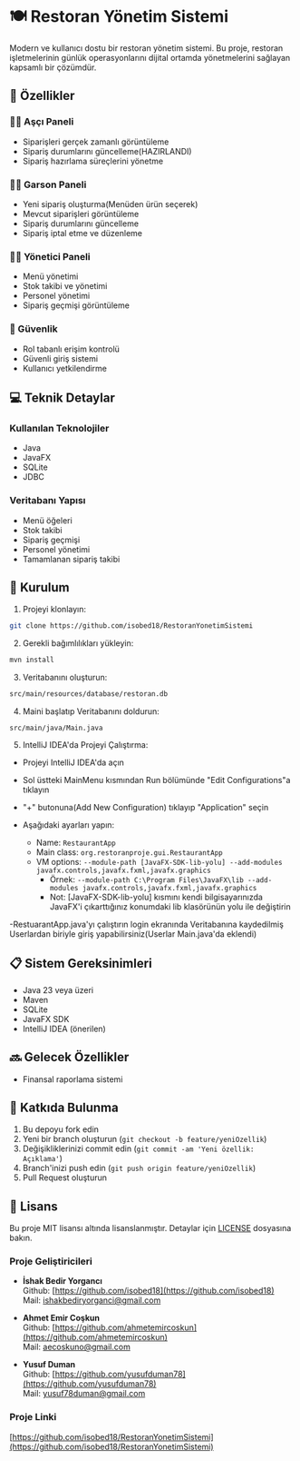 # 🍽️ Restoran Yönetim Sistemi

Modern ve kullanıcı dostu bir restoran yönetim sistemi. Bu proje, restoran işletmelerinin günlük operasyonlarını dijital ortamda yönetmelerini sağlayan kapsamlı bir çözümdür.

## 🌟 Özellikler

### 👨‍🍳 Aşçı Paneli
- Siparişleri gerçek zamanlı görüntüleme
- Sipariş durumlarını güncelleme(HAZIRLANDI)
- Sipariş hazırlama süreçlerini yönetme

### 👨‍💼 Garson Paneli
- Yeni sipariş oluşturma(Menüden ürün seçerek)
- Mevcut siparişleri görüntüleme
- Sipariş durumlarını güncelleme
- Sipariş iptal etme ve düzenleme

### 👨‍💻 Yönetici Paneli
- Menü yönetimi 
- Stok takibi ve yönetimi
- Personel yönetimi
- Sipariş geçmişi görüntüleme

### 🔐 Güvenlik
- Rol tabanlı erişim kontrolü
- Güvenli giriş sistemi
- Kullanıcı yetkilendirme

## 💻 Teknik Detaylar

### Kullanılan Teknolojiler
- Java
- JavaFX
- SQLite
- JDBC

### Veritabanı Yapısı
- Menü öğeleri
- Stok takibi
- Sipariş geçmişi
- Personel yönetimi
- Tamamlanan sipariş takibi
  

## 🚀 Kurulum

1. Projeyi klonlayın:
```bash
git clone https://github.com/isobed18/RestoranYonetimSistemi
```

2. Gerekli bağımlılıkları yükleyin:
```bash
mvn install
```

3. Veritabanını oluşturun:
```bash
src/main/resources/database/restoran.db
```

4. Maini başlatıp Veritabanını doldurun:
``` Main.Java çalıştırın(Database setup, temel kullanıcılar, menü öğeleri eklemek için)
src/main/java/Main.java
```

5. IntelliJ IDEA'da Projeyi Çalıştırma:
- Projeyi IntelliJ IDEA'da açın
- Sol üstteki MainMenu kısmından Run bölümünde  "Edit Configurations"a tıklayın
- "+" butonuna(Add New Configuration) tıklayıp "Application" seçin
- Aşağıdaki ayarları yapın:

  - Name: `RestaurantApp`
  - Main class: `org.restoranproje.gui.RestaurantApp`
  - VM options: `--module-path [JavaFX-SDK-lib-yolu] --add-modules javafx.controls,javafx.fxml,javafx.graphics`
    - Örnek: `--module-path C:\Program Files\JavaFX\lib --add-modules javafx.controls,javafx.fxml,javafx.graphics`
    - Not: [JavaFX-SDK-lib-yolu] kısmını kendi bilgisayarınızda JavaFX'i çıkarttığınız konumdaki lib klasörünün yolu ile değiştirin

-RestuarantApp.java'yı çalıştırın login ekranında Veritabanına kaydedilmiş Userlardan biriyle giriş yapabilirsiniz(Userlar Main.java'da eklendi) 

## 📋 Sistem Gereksinimleri
- Java 23 veya üzeri
- Maven
- SQLite
- JavaFX SDK
- IntelliJ IDEA (önerilen)


## 🔜 Gelecek Özellikler
- Finansal raporlama sistemi


## 👥 Katkıda Bulunma
1. Bu depoyu fork edin
2. Yeni bir branch oluşturun (`git checkout -b feature/yeniOzellik`)
3. Değişikliklerinizi commit edin (`git commit -am 'Yeni özellik: Açıklama'`)
4. Branch'inizi push edin (`git push origin feature/yeniOzellik`)
5. Pull Request oluşturun


## 📝 Lisans
Bu proje MIT lisansı altında lisanslanmıştır. Detaylar için [LICENSE](LICENSE) dosyasına bakın.



### Proje Geliştiricileri
- **İshak Bedir Yorgancı**  
  Github: [https://github.com/isobed18](https://github.com/isobed18)  
  Mail: ishakbediryorganci@gmail.com

- **Ahmet Emir Coşkun**  
  Github: [https://github.com/ahmetemircoskun](https://github.com/ahmetemircoskun)  
  Mail: aecoskuno@gmail.com

- **Yusuf Duman**  
  Github: [https://github.com/yusufduman78](https://github.com/yusufduman78)  
  Mail: yusuf78duman@gmail.com

### Proje Linki
[https://github.com/isobed18/RestoranYonetimSistemi](https://github.com/isobed18/RestoranYonetimSistemi) 


